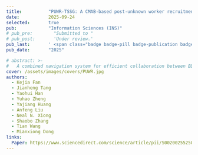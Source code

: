 ```yaml
---
title:          "PUWR-TSSG: A CMAB-based post-unknown worker recruitment scheme for Three-Stage Stackelberg Games in Mobile Crowd Sensing"
date:           2025-09-24
selected:       true
pub:            "Information Sciences (INS)"
# pub_pre:        "Submitted to "
# pub_post:       'Under review.'
pub_last:       ' <span class="badge badge-pill badge-publication badge-info">Journal</span>'
pub_date:       "2025"

# abstract: >-
#   A combined navigation system for efficient collaboration between BDS and INS built through RISC-V-based architecture.
cover: /assets/images/covers/PUWR.jpg
authors:
  - Kejia Fan
  - Jianheng Tang
  - Yaohui Han
  - Yuhao Zheng
  - Yajiang Huang
  - Anfeng Liu
  - Neal N. Xiong
  - Shaobo Zhang
  - Tian Wang
  - Mianxiong Dong
links:
  Paper: https://www.sciencedirect.com/science/article/pii/S0020025525008266
---
```

